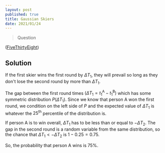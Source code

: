 ```yaml
---
layout: post
published: true
title: Gaussian Skiers
date: 2021/01/24
---
```


>Question

<!--more-->

([FiveThirtyEight](URL))

## Solution

If the first skier wins the first round by $\Delta T_1,$ they will prevail so long as they don't lose the second round by more than $\Delta T_1.$ 

The gap between the first round times $\left(\Delta T_1 = t^\text{A}_1 - t^\text{B}_1\right)$ which has some symmetric distribution $P(\Delta T_1).$ Since we know that person $\text{A}$ won the first round, we condition on the left side of $P$ and the expected value of $\Delta T_1$ is whatever the $25^\text{th}$ percentile of the distribution is. 

If person $\text{A}$ is to win overall, $\Delta T_1$ has to be less than or equal to $-\Delta T_2.$ The gap in the second round is a random variable from the same distribution, so the chance that $\Delta T_1 < -\Delta T_2$ is $1 - 0.25 = 0.75.$

So, the probability that person $\text{A}$ wins is $75\%.$


<br>
